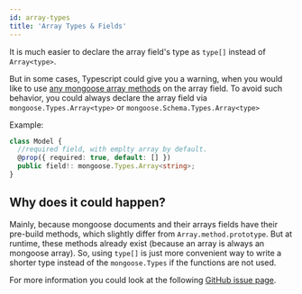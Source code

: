 ```yaml
---
id: array-types
title: 'Array Types & Fields'
---
```


It is much easier to declare the array field's type as `type[]` instead of `Array<type>`.

But in some cases, Typescript could give you a warning, when you would like to use [any mongoose array methods](https://mongoosejs.com/docs/api/array.html) on the array field.
To avoid such behavior, you could always declare the array field via `mongoose.Types.Array<type>` or `mongoose.Schema.Types.Array<type>`

Example:

```ts
class Model {
  //required field, with emplty array by default.
  @prop({ required: true, default: [] })
  public field!: mongoose.Types.Array<string>;
}
```

## Why does it could happen?

Mainly, because mongoose documents and their arrays fields have their pre-build methods, which slightly differ from `Array.method.prototype`. But at runtime, these methods already exist (because an array is always an mongoose array). So, using `type[]` is just more convenient way to write a shorter type instead of the `mongoose.Types` if the functions are not used. 

For more information you could look at the following [GitHub issue page](https://github.com/typegoose/typegoose/issues/509).
